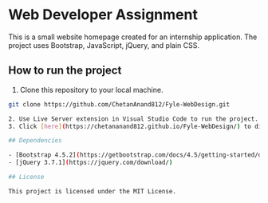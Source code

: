 # Web Developer Assignment

This is a small website homepage created for an internship application. The project uses Bootstrap, JavaScript, jQuery, and plain CSS.

## How to run the project

1. Clone this repository to your local machine. 
```bash
git clone https://github.com/ChetanAnand812/Fyle-WebDesign.git

2. Use Live Server extension in Visual Studio Code to run the project.
3. Click [here](https://chetananand812.github.io/Fyle-WebDesign/) to directly go to the website.

## Dependencies

- [Bootstrap 4.5.2](https://getbootstrap.com/docs/4.5/getting-started/download/)
- [jQuery 3.7.1](https://jquery.com/download/)

## License

This project is licensed under the MIT License.
